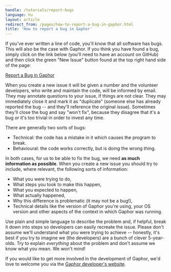 ```yaml
---
handle: /tutorials/report-bugs
language: hu
layout: article
redirect_from: /pages/how-to-report-a-bug-in-gaphor.html
title: 'How to report a bug in Gaphor'
---
```


If you've ever written a line of code, you'll know that all software has
bugs.  This will also be the case with Gaphor. If you think you have found a
bug, simply click on the link below (you'll need to have an account on
GitHub) and then click the green "New Issue" button found at the top right
hand side of the page:

[Report a Bug in Gaphor](https://github.com/gaphor/gaphor/issues)

When you create a new issue it will be given a number and the volunteer
developers, who write and maintain the code, will be informed by email. They
may annotate questions to your issue, if things are not clear. They may
immediately close it and mark it as "duplicate" (someone else has already
reported the bug -- and they'll reference the original issue). Sometimes
they'll close the bug and say "won't fix", because they disagree that it's a
bug *or* it's too trivial in order to invest any time.

There are generally two sorts of bugs:

* Technical: the code has a mistake in it which causes the program to break.
* Behavioural: the code works correctly, but is doing the wrong thing.

In both cases, for us to be able to fix the bug, we need **as much
information as possible**. When you create a new issue you should try to
include, where relevant, the following sorts of information:

* What you were trying to do,
* What steps you took to make this happen,
* What you expected to happen,
* What actually happened,
* Why this difference is problematic (it may not be a bug!),
* Technical details like the version of Gaphor you're using, your OS version
  and other aspects of the context in which Gaphor was running.

Use plain and simple language to describe the problem and, if helpful, break
it down into steps so developers can easily recreate the issue. Please don't
assume we'll understand what you were trying to achieve -- honestly, it's
best if you try to imagine we (the developers) are a bunch of clever
5-year-olds. Try to explain *everything* about the problem and don't assume
we know what you mean.  We won't mind!

If you would like to get more involved in the development of Gaphor, we'd
love to welcome you via the [Gaphor developer's
website](http://gaphor.readthedocs.io/).
